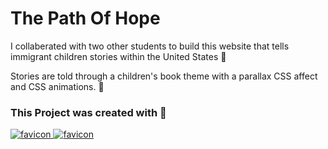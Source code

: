# The Path Of Hope

I collaberated with two other students to build this website that tells immigrant children stories within the United States :rainbow:

Stories are told through a children's book theme with a parallax CSS affect and CSS animations. :art:

### This Project was created with :wrench:
<p>
  <!-- CSS -->
  <a href="https://favicon.io/" > <img src="https://img.shields.io/badge/CSS-_.svg?style=for-the-badge&logo=CSS3&color=blue" alt="favicon"> </a>
  <!-- HTML -->
	<a href="https://html.com/" > <img src="https://img.shields.io/badge/html-_.svg?style=for-the-badge&logo=HTML5&color=309bff" alt="favicon"> </a>
</p>
